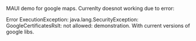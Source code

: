 MAUI demo for google maps. Currenlty doesnot working due to error:

Error ExecutionException: java.lang.SecurityException: GoogleCertificatesRslt: not allowed: demonstration. With current versions of google libs.